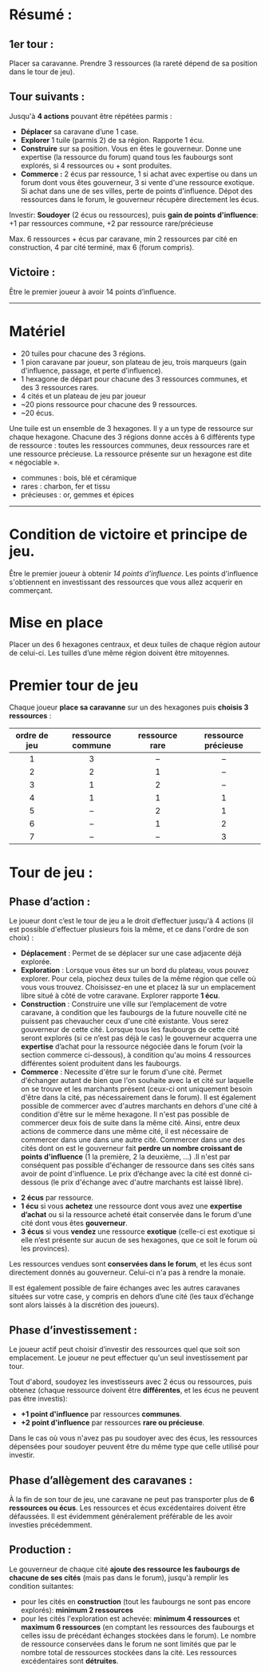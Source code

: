 
# Résumé :

## 1er tour :

Placer sa caravanne. Prendre 3 ressources (la rareté dépend de sa position dans le tour de jeu).

## Tour suivants :

Jusqu'à **4 actions** pouvant être répétées parmis :

* **Déplacer** sa caravane d’une 1 case.
* **Explorer** 1 tuile (parmis 2) de sa région. Rapporte 1 écu.
* **Construire** sur sa position. Vous en êtes le gouverneur. Donne une expertise (la ressource du forum) quand tous les faubourgs sont explorés, si 4 ressources ou + sont produites.
* **Commerce :** 2 écus par ressource, 1 si achat avec expertise ou dans un forum dont vous êtes gouverneur, 3 si vente d'une ressource exotique. Si achat dans une de ses villes, perte de points d'influence. Dépot des ressources dans le forum, le gouverneur récupère directement les écus.

Investir: **Soudoyer** (2 écus ou ressources), puis **gain de points d'influence**: +1 par ressources commune, +2 par ressource rare/précieuse

Max. 6 ressources + écus par caravane, min 2 ressources par cité en construction, 4 par cité terminé, max 6 (forum compris).


## Victoire :

Être le premier joueur à avoir 14 points d’influence.

---

# Matériel

 - 20 tuiles pour chacune des 3 régions.
 - 1 pion caravane par joueur, son plateau de jeu, trois marqueurs (gain d'influence, passage, et perte d'influence).
 - 1 hexagone de départ pour chacune des 3 ressources communes, et des 3 ressources rares.
 - 4 cités et un plateau de jeu par joueur
 - ~20 pions ressource pour chacune des 9 ressources.
 - ~20 écus.

Une tuile est un ensemble de 3 hexagones. Il y a un type de ressource sur chaque hexagone. Chacune des 3 régions donne accès à 6 différents type de ressource : toutes les ressources communes, deux ressources rare et une ressource précieuse. La ressource présente sur un hexagone est dite « négociable ».

 - communes : bois, blé et céramique
 - rares : charbon, fer et tissu
 - précieuses : or, gemmes et épices
 
---

# Condition de victoire et principe de jeu.

Être le premier joueur à obtenir *14 points d’influence*. Les points d'influence s'obtiennent en investissant des ressources que vous allez acquerir en commerçant.

# Mise en place

Placer un des 6 hexagones centraux, et deux tuiles de chaque région autour de celui-ci. Les tuilles d’une même région doivent être mitoyennes.

# Premier tour de jeu

Chaque joueur **place sa caravanne** sur un des hexagones puis **choisis 3 ressources** :
 
| ordre de jeu | ressource commune | ressource rare | ressource précieuse |
|:------------:|:-----------------:|:--------------:|:-------------------:|
| 1 | 3 | – | – |
| 2 | 2 | 1 | – |
| 3 | 1 | 2 | – |
| 4 | 1 | 1 | 1 |
| 5 | – | 2 | 1 |
| 6 | – | 1 | 2 |
| 7 | – | – | 3 |

# Tour de jeu :

## Phase d’action :

Le joueur dont c’est le tour de jeu a le droit d’effectuer jusqu'à 4 actions (il est possible d'effectuer plusieurs fois la même, et ce dans l'ordre de son choix) :

- **Déplacement** : Permet de se déplacer sur une case adjacente déjà explorée.
- **Exploration** : Lorsque vous êtes sur un bord du plateau, vous pouvez explorer. Pour cela, piochez deux tuiles de la même région que celle où vous vous trouvez. Choisissez-en une et placez là sur un emplacement libre situé à côté de votre caravane. Explorer rapporte **1 écu**.
- **Construction** : Construire une ville sur l’emplacement de votre caravane, à condition que les faubourgs de la future nouvelle cité ne puissent pas chevaucher ceux d'une cité existante. Vous serez gouverneur de cette cité. Lorsque tous les faubourgs de cette cité seront explorés (si ce n’est pas déjà le cas) le gouverneur acquerra une **expertise** d’achat pour la ressource négociée dans le forum (voir la section commerce ci-dessous), à condition qu'au moins 4 ressources différentes soient produitent dans les faubourgs.
- **Commerce** : Necessite d'être sur le forum d'une cité. Permet d'échanger autant de bien que l'on souhaite avec la et cité sur laquelle on se trouve et les marchants présent (ceux-ci ont uniquement besoin d'être dans la cité, pas nécessairement dans le forum). Il est également possible de commercer avec d'autres marchants en dehors d'une cité à condition d'être sur le même hexagone. Il n'est pas possible de commercer deux fois de suite dans la même cité. Ainsi, entre deux actions de commerce dans une même cité, il est nécessaire de commercer dans une dans une autre cité. Commercer dans une des cités dont on est le gouverneur fait **perdre un nombre croissant de points d'influence** (1 la première, 2 la deuxième, …) .Il n'est par conséquent pas possible d'échanger de ressource dans ses cités sans avoir de point d'influence. Le prix d’échange avec la cité est donné ci-dessous (le prix d'échange avec d'autre marchants est laissé libre).

 * **2 écus** par ressource.
 * **1 écu** si vous **achetez** une ressource dont vous avez une **expertise d’achat** ou si la ressource acheté était conservée dans le forum d'une cité dont vous êtes **gouverneur**.
 * **3 écus** si vous **vendez** une ressource **exotique** (celle-ci est exotique si elle n’est présente sur aucun de ses hexagones, que ce soit le forum où les provinces).
 
 Les ressources vendues sont **conservées dans le forum**, et les écus sont directement donnés au gouverneur. Celui-ci n'a pas à rendre la monaie.
 
 Il est également possible de faire échanges avec les autres caravanes situées sur votre case, y compris en dehors d’une cité (les taux d’échange sont alors laissés à la discrétion des joueurs).
 
## Phase d’investissement :

Le joueur actif peut choisir d’investir des ressources quel que soit son emplacement. Le joueur ne peut effectuer qu'un seul investissement par tour.

Tout d'abord, soudoyez les investisseurs avec 2 écus ou ressources, puis obtenez (chaque ressource doivent être **différentes**, et les écus ne peuvent pas être investis):

 * **+1 point d'influence** par ressources **communes**.
 * **+2 point d'influence** par ressources **rare ou précieuse**.

Dans le cas où vous n'avez pas pu soudoyer avec des écus, les ressources dépensées pour soudoyer peuvent être du même type que celle utilisé pour investir.

## Phase d’allègement des caravanes :

À la fin de son tour de jeu, une caravane ne peut pas transporter plus de **6 ressources ou écus**. Les ressources et écus excédentaires doivent être défaussées. Il est évidemment généralement préférable de les avoir investies précédemment.

## Production :

Le gouverneur de chaque cité **ajoute des ressource les faubourgs de chacune de ses cités** (mais pas dans le forum), jusqu'à remplir les condition suitantes:

- pour les cités en **construction** (tout les faubourgs ne sont pas encore explorés): **minimum 2 ressources** 
- pour les cités l'exploration est achevée: **minimum 4 ressources** et  **maximum 6 ressources** (en comptant les ressources des faubourgs et celles issu de précédant échanges stockées dans le forum). Le nombre de ressource conservées dans le forum ne sont limités que par le nombre total de ressources stockées dans la cité. Les ressources excédentaires sont **détruites**.
